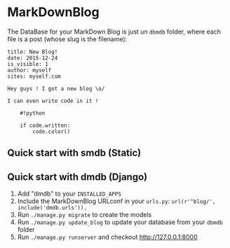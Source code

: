 # MarkDownBlog

The DataBase for your MarkDown Blog is just un `dbmdb` folder, where each file is a post (whose slug is the filename):

```
title: New Blog!
date: 2015-12-24
is_visible: 1
author: myself
sites: myself.com

Hey guys ! I got a new blog \o/

I can even write code in it !

    #!python

    if code.written:
        code.color()
```

## Quick start with smdb (Static)

## Quick start with dmdb (Django)

1. Add "dmdb" to your `INSTALLED_APPS`
2. Include the MarkDownBlog URLconf in your `urls.py`: `url(r'^blog/', include('dmdb.urls')),`
3. Run `./manage.py migrate` to create the models
4. Run `./manage.py update_blog` to update your database from your `dbmdb` folder
5. Run `./manage.py runserver` and checkout http://127.0.0.1:8000
